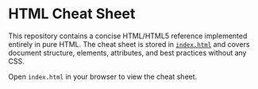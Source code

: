 # HTML Cheat Sheet

This repository contains a concise HTML/HTML5 reference implemented entirely in pure HTML. The cheat sheet is stored in [`index.html`](index.html) and covers document structure, elements, attributes, and best practices without any CSS.

Open `index.html` in your browser to view the cheat sheet.
